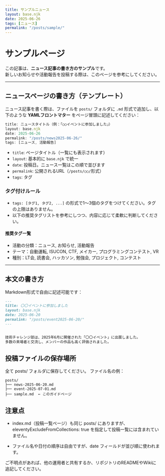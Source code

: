 ```yaml
---
title: サンプルニュース
layout: base.njk
date: 2025-06-26
tags: [ニュース]
permalink: "/posts/sample/"
---
```


# サンプルページ

この記事は、**ニュース記事の書き方のサンプル**です。  
新しいお知らせや活動報告を投稿する際は、このページを参考にしてください。

---

## ニュースページの書き方（テンプレート）

ニュース記事を書く際は、ファイルを `posts/` フォルダに `.md` 形式で追加し、以下のような **YAMLフロントマター** をページ冒頭に記述してください：

```js
title: ニュースタイトル（例：「○○イベントに参加しました」）
layout: base.njk
date: 2025-06-26
permalink: "/posts/news2025-06-26/"
tags: [ニュース, 活動報告]
```

- `title`: ページタイトル（一覧にも表示されます）
- `layout`: 基本的に `base.njk` で統一
- `date`: 投稿日。ニュース一覧はこの順で並びます
- `permalink`: 公開されるURL（`/posts/○○/`形式）
- `tags`: タグ

### タグ付けルール

- `tags: [タグ1, タグ2, ...]` の形式で1〜3個のタグをつけてください。タグの上限はありません。
- 以下の推奨タグリストを参考にしつつ、内容に応じて柔軟に判断してください。

#### 推奨タグ一覧

- 活動の分類：ニュース, お知らせ, 活動報告
- テーマ：自動運転, ISUCON, CTF, メイカー, プログラミングコンテスト, VR
- 種別：LT会, 読書会, ハッカソン, 勉強会, プロジェクト, コンテスト

---

## 本文の書き方

Markdown形式で自由に記述可能です：

```markdown
---
title: 〇〇イベントに参加しました
layout: base.njk
date: 2025-06-20
permalink: "/posts/event2025-06-20/"
---


技術チャレンジ部は、2025年6月に開催された「〇〇イベント」に出展しました。  
多数の来場者と交流し、メンバーの作品も高く評価されました。
```

## 投稿ファイルの保存場所
全て posts/ フォルダに保存してください。
ファイル名の例：

```
posts/
├── news-2025-06-20.md
├── event-2025-07-01.md
├── sample.md  ← このガイドページ
```

## 注意点
- index.md（投稿一覧ページ）も同じ posts/ にありますが、eleventyExcludeFromCollections: true を指定して投稿一覧には含まれていません。

- ファイル名や日付の順序は自由ですが、date フィールドが並び順に使われます。

ご不明点があれば、他の運用者と共有するか、リポジトリのREADMEやWikiに追記してください。